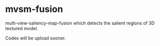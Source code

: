 # mvsm-fusion
multi-view-saliency-map-fusion which detects the salient regions of 3D textured model.

Codes will be upload sooner. 


